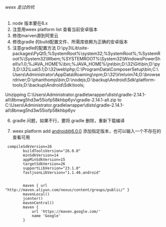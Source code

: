 ###### weex 走过的坑

1. node 版本要在6.x
2. 注意用weex platform list 查看当前安卓版本
3. 修改marven源到阿里云
4. 修改gradle 的build配置文件、所需库依赖为正确的安卓版本
5. 注意gradle的配置方法
D:\py3\Lib\site-packages\PyQt5;%SystemRoot%\system32;%SystemRoot%;%SystemRoot%\System32\Wbem;%SYSTEMROOT%\System32\WindowsPowerShell\v1.0\;%JAVA_HOME%\bin;%JAVA_HOME%\jre\bin;D:\32\Git\bin;D:\py3;D:\32\Lua\5.1;D:\32\web\php;C:\ProgramData\ComposerSetup\bin;C:\Users\Administrator\AppData\Roaming\npm;D:\32\Vim\vim74;D:\browserdriver;D:\phanthomjs\bin;D:\nodejs\;D:\backup\Android\Sdk\platform-tools;D:\backup\Android\Sdk\tools;


Unzipping C:\Users\Administrator\.gradle\wrapper\dists\gradle-2.14.1-all\8bnwg5hd3w55iofp58khbp6yv\gradle-2.14.1-all.zip to C:\Users\Administrator\.gradle\wrapper\dists\gradle-2.14.1-all\8bnwg5hd3w55iofp58khbp6yv

6. gradle 问题，如果不行，要将.gradle 删除，重新下载编译

7. weex platform add  android@6.0.0 添加指定版本，也可以输入一个不存在的查看可用

```
 compileSdkVersion=26
        buildToolsVersion="26.0.0"
        minSdkVersion=14
        appMinSdkVersion=15
        targetSdkVersion=26
        supportLibVersion="23.1.0"
        fastjsonLibVersion="1.1.46.android"


        maven { url "http://maven.aliyun.com/nexus/content/groups/public/" }
        mavenLocal()
        jcenter()
        mavenCentral()
        maven {
            url 'https://maven.google.com/'
            name 'Google'
        }
```
